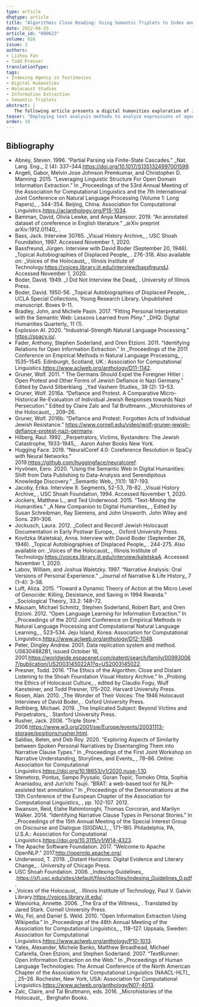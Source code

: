 ```yaml
---
type: article
dhqtype: article
title: "Algorithmic Close Reading: Using Semantic Triplets to Index and Analyze Agency in Holocaust Testimonies"
date: 2022-06-25
article_id: "000623"
volume: 016
issue: 3
authors:
- Lizhou Fan
- Todd Presner
translationType: 
tags:
- Indexing Agency in Testimonies
- Digital Humanities
- Holocaust Studies
- Information Extraction
- Semantic Triplets
abstract: |
   The following article presents a digital humanities exploration of indexing and analyzing expressions of agency in Holocaust testimonies. Using a set of text analysis methods to identify, classify, and visualize semantic triplets, we show how attention to agency complements and extends conventional approaches to indexing. Our examples come from two corpora of Holocaust oral histories: the first were conducted in Displaced Persons camps in 1946 by an interviewer named David Boder; the second were conducted by the USC Shoah Foundation Visual History Archive in the 1990s. We focus on two salient testimonies from each corpus in order to describe the methodology and what the analysis of agency can contribute to the writing of microhistories of the Holocaust. Building on semantic web analyses, the methods provide a groundwork for the development of a graph database to search testimonies by agency and thereby provide historical insights about what people report they did and what was done to them.
teaser: "Employing text analysis methods to analyze expressions of agency in Holocaust testimonies."
order: 19
---
```

## Bibliography

<ul>
<li id="abney1996">Abney, Steven. 1996. “Partial Parsing via Finite-State Cascades.”  _Nat. Lang. Eng._ 2 (4): 337–344.<a href="https://doi.org/10.1017/S1351324997001599">https://doi.org/10.1017/S1351324997001599</a>.
</li>
<li id="angelietal2015">Angeli, Gabor, Melvin Jose Johnson Premkumar, and Christopher D. Manning. 2015. “Leveraging Linguistic Structure For Open Domain Information Extraction.” In _Proceedings of the 53rd Annual Meeting of the Association for Computational Linguistics and the 7th International Joint Conference on Natural Language Processing (Volume 1: Long Papers)_ , 344–354. Beijing, China: Association for Computational Linguistics.<a href="https://aclanthology.org/P15-1034">https://aclanthology.org/P15-1034</a>.
</li>
<li id="bammanetal2019">Bamman, David, Olivia Lewke, and Anya Mansoor. 2019. “An annotated dataset of coreference in English literature.”  _arXiv preprint arXiv:1912.01140_ .
</li>
<li id="bass1997">Bass, Jack. Interview 30765. _Visual History Archive_ , USC Shoah Foundation, 1997. Accessed November 1, 2020.
</li>
<li id="bassfreund1946">Bassfreund, Jürgen. Interview with David Boder (September 20, 1946). _Topical Autobiographies of Displaced People_ . 276-318. Also available on: _Voices of the Holocaust_ , Illinois Institute of Technology.<a href="https://voices.library.iit.edu/interview/bassfreundJ">https://voices.library.iit.edu/interview/bassfreundJ</a>. Accessed November 1, 2020.
</li>
<li id="boder1949">Boder, David. 1949. _I Did Not Interview the Dead_ . University of Illinois Press.
</li>
<li id="boder1950">Boder, David. 1950-56. _Topical Autobiographies of Displaced People_ . UCLA Special Collections, Young Research Library. Unpublished manuscript. Boxes 9-11.
</li>
<li id="bradleyandpasin2017">Bradley, John, and Michele Pasin. 2017. “Fitting Personal Interpretation with the Semantic Web: Lessons Learned from Pliny.”  _DHQ: Digital Humanities Quarterly_ 11 (1).
</li>
<li id="explosionai2020">Explosion AI. 2020. “Industrial-Strength Natural Language Processing.” <a href="https://spacy.io/">https://spacy.io/</a>.
</li>
<li id="fader2011">Fader, Anthony, Stephen Soderland, and Oren Etzioni. 2011. “Identifying Relations for Open Information Extraction.” In _Proceedings of the 2011 Conference on Empirical Methods in Natural Language Processing_ , 1535–1545. Edinburgh, Scotland, UK.: Association for Computational Linguistics.<a href="https://www.aclweb.org/anthology/D11-1142">https://www.aclweb.org/anthology/D11-1142</a>.
</li>
<li id="gruner2011">Gruner, Wolf. 2011. “ The Germans Should Expel the Foreigner Hitler : Open Protest and Other Forms of Jewish Defiance in Nazi Germany.” Edited by David Silberklang. _Yad Vashem Studies_ 39 (2): 13–53.
</li>
<li id="gruner2016a">Gruner, Wolf. 2016a. “Defiance and Protest. A Comparative Micro-Historical Re-Evaluation of Individual Jewish Responses towards Nazi Persecution.” Edited by Claire Zalc and Tal Bruttmann. _Microhistories of the Holocaust_ , 209–26.
</li>
<li id="gruner2016b">Gruner, Wolf. 2016b. “Defiance and Protest: Forgotten Acts of Individual Jewish Resistance.” <a href="https://www.cornell.edu/video/wolf-gruner-jewish-defiance-protest-nazi-germany">https://www.cornell.edu/video/wolf-gruner-jewish-defiance-protest-nazi-germany</a>.
</li>
<li id="hilberg1992">Hilberg, Raul. 1992. _Perpetrators, Victims, Bystanders: The Jewish Catastrophe, 1933-1945_ . Aaron Asher Books New York.
</li>
<li id="huggingface2019">Hugging Face. 2019. “NeuralCoref 4.0: Coreference Resolution in SpaCy with Neural Networks.” 2019.<a href="https://github.com/huggingface/neuralcoref">https://github.com/huggingface/neuralcoref</a>.
</li>
<li id="hyvonen2020">Hyvönen, Eero. 2020. “Using the Semantic Web in Digital Humanities: Shift from Data Publishing to Data-Analysis and Serendipitous Knowledge Discovery.”  _Semantic Web_ ,11(1): 187-193.
</li>
<li id="jacoby1994">Jacoby, Erika. Interview 8. Segments, 52-53, 78-82. _Visual History Archive_ , USC Shoah Foundation, 1994. Accessed November 1, 2020.
</li>
<li id="jockersandunderwood2015">Jockers, Matthew L., and Ted Underwood. 2015. “Text-Mining the Humanities.”  _A New Companion to Digital Humanities_ , Edited by Susan Schreibman, Ray Siemens, and John Unsworth. John Wiley and Sons. 291–306.
</li>
<li id="jockusch2012">Jockusch, Laura. 2012. _Collect and Record! Jewish Holocaust Documentation in Early Postwar Europe_ . Oxford University Press.
</li>
<li id="kovitzka1946">Kovitzka (Kaletska), Anna. Interview with David Boder (September 26, 1946). _Topical Autobiographies of Displaced People_ . 244-275. Also available on: _Voices of the Holocaust_ , Illinois Institute of Technology.<a href="https://voices.library.iit.edu/interview/kaletskaA">https://voices.library.iit.edu/interview/kaletskaA</a>. Accessed November 1, 2020.
</li>
<li id="labovandwaletsky1997">Labov, William, and Joshua Waletzky. 1997. “Narrative Analysis: Oral Versions of Personal Experience.”  _Journal of Narrative & Life History_ 7 (1–4): 3–38.
</li>
<li id="luft2015">Luft, Aliza. 2015. “Toward a Dynamic Theory of Action at the Micro Level of Genocide: Killing, Desistance, and Saving in 1994 Rwanda.”  _Sociological Theory_ 33.2: 148–72.
</li>
<li id="mausametal2012">Mausam, Michael Schmitz, Stephen Soderland, Robert Bart, and Oren Etzioni. 2012. “Open Language Learning for Information Extraction.” In _Proceedings of the 2012 Joint Conference on Empirical Methods in Natural Language Processing and Computational Natural Language Learning_ , 523–534. Jeju Island, Korea: Association for Computational Linguistics.<a href="https://www.aclweb.org/anthology/D12-1048">https://www.aclweb.org/anthology/D12-1048</a>.
</li>
<li id="peter2001">Peter, Dingley Andrew. 2001. Data replication system and method. US6304882B1, issued October 16, 2001.<a href="https://worldwide.espacenet.com/patent/search/family/009930067/publication/US2003145022A1?q=US2003145022">https://worldwide.espacenet.com/patent/search/family/009930067/publication/US2003145022A1?q=US2003145022</a>.
</li>
<li id="presner2016">Presner, Todd. 2016. “The Ethics of the Algorithm: Close and Distant Listening to the Shoah Foundation Visual History Archive.” In _Probing the Ethics of Holocaust Culture_ , edited by Claudio Fogu, Wulf Kansteiner, and Todd Presner, 175–202. Harvard University Press.
</li>
<li id="rosen2010">Rosen, Alan. 2010. _The Wonder of Their Voices: The 1946 Holocaust Interviews of David Boder_ . Oxford University Press.
</li>
<li id="rothberg2019">Rothberg, Michael. 2019. _The Implicated Subject: Beyond Victims and Perpetrators_ . Stanford University Press.
</li>
<li id="rusher2006">Rusher, Jack. 2006. “Triple Store.” 2006.<a href="https://www.w3.org/2001/sw/Europe/events/20031113-storage/positions/rusher.html">https://www.w3.org/2001/sw/Europe/events/20031113-storage/positions/rusher.html</a>.
</li>
<li id="saldiasandroy2020">Saldias, Belen, and Deb Roy. 2020. “Exploring Aspects of Similarity between Spoken Personal Narratives by Disentangling Them into Narrative Clause Types.” In _Proceedings of the First Joint Workshop on Narrative Understanding, Storylines, and Events_ , 78–86. Online: Association for Computational Linguistics.<a href="https://doi.org/10.18653/v1/2020.nuse-1.10">https://doi.org/10.18653/v1/2020.nuse-1.10</a>.
</li>
<li id="stenetorpetal2012">Stenetorp, Pontus, Sampo Pyysalo, Goran Topić, Tomoko Ohta, Sophia Ananiadou, and Jun’ichi Tsujii. “BRAT: a web-based tool for NLP-assisted text annotation.” In _Proceedings of the Demonstrations at the 13th Conference of the European Chapter of the Association for Computational Linguistics_ , pp. 102-107. 2012.
</li>
<li id="swansonetal2014">Swanson, Reid, Elahe Rahimtoroghi, Thomas Corcoran, and Marilyn Walker. 2014. “Identifying Narrative Clause Types in Personal Stories.” In _Proceedings of the 15th Annual Meeting of the Special Interest Group on Discourse and Dialogue (SIGDIAL)_ , 171–180. Philadelphia, PA, U.S.A.: Association for Computational Linguistics.<a href="https://doi.org/10.3115/v1/W14-4323">https://doi.org/10.3115/v1/W14-4323</a>.
</li>
<li id="apache2017">The Apache Software Foundation. 2017. “Welcome to Apache OpenNLP.” 2017.<a href="http://opennlp.apache.org/">http://opennlp.apache.org/</a>.
</li>
<li id="underwood2019">Underwood, T. 2019. _Distant Horizons: Digital Evidence and Literary Change_ . University of Chicago Press.
</li>
<li id="uscshoahfoundation2006">USC Shoah Foundation. 2006. _Indexing Guidelines_ .<a href="https://sfi.usc.edu/sites/default/files/docfiles/Indexing_Guidelines_0.pdf">https://sfi.usc.edu/sites/default/files/docfiles/Indexing_Guidelines_0.pdf</a>.
</li>
<li id="voices"> _Voices of the Holocaust_ . Illinois Institute of Technology, Paul V. Galvin Library.<a href="https://voices.library.iit.edu/">https://voices.library.iit.edu/</a>.
</li>
<li id="wieviorka2006">Wieviorka, Annette. 2006. _The Era of the Witness_ . Translated by Jared Stark. Cornell University Press.
</li>
<li id="wuandweld2010">Wu, Fei, and Daniel S. Weld. 2010. “Open Information Extraction Using Wikipedia.” In _Proceedings of the 48th Annual Meeting of the Association for Computational Linguistics_ , 118–127. Uppsala, Sweden: Association for Computational Linguistics.<a href="https://www.aclweb.org/anthology/P10-1013">https://www.aclweb.org/anthology/P10-1013</a>.
</li>
<li id="yatesetal2007">Yates, Alexander, Michele Banko, Matthew Broadhead, Michael Cafarella, Oren Etzioni, and Stephen Soderland. 2007. “TextRunner: Open Information Extraction on the Web.” In _Proceedings of Human Language Technologies: The Annual Conference of the North American Chapter of the Association for Computational Linguistics (NAACL-HLT)_ , 25–26. Rochester, New York, USA: Association for Computational Linguistics.<a href="https://www.aclweb.org/anthology/N07-4013">https://www.aclweb.org/anthology/N07-4013</a>.
</li>
<li id="zalcandbruttman2016">Zalc, Claire, and Tal Bruttmann, eds. 2016. _Microhistories of the Holocaust_ . Berghahn Books.
</li>

</ul>
